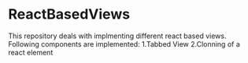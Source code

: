 # ReactBasedViews

This repository deals with implmenting different react based views.
Following components are implemented:
1.Tabbed View
2.Clonning of a react element
